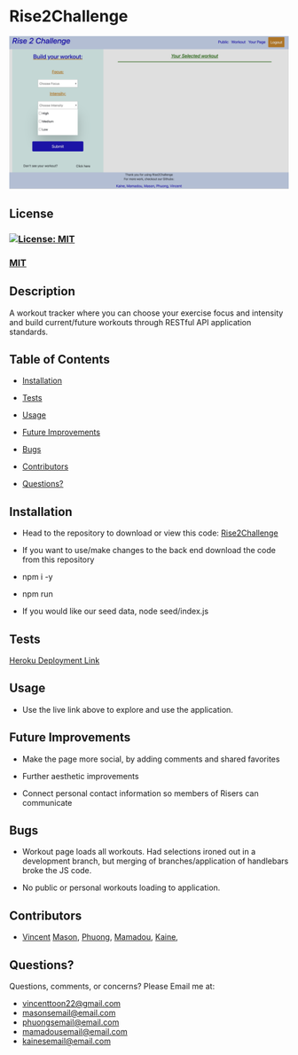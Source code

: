 # Rise2Challenge

![Workout Page for Read Me](./assets/images/workout-page.jpg)

## License
### [![License: MIT](https://img.shields.io/badge/License-MIT-yellow.svg)](https://opensource.org/licenses/MIT)
### [MIT](https://opensource.org/licenses/MIT)

## Description

A workout tracker where you can choose your exercise focus and intensity and build current/future workouts through RESTful API application standards.


## Table of Contents

* [Installation](#installation)

* [Tests](#tests)

* [Usage](#usage)  

* [Future Improvements](#future-improvements)

* [Bugs](#bugs)

* [Contributors](#contributors)

* [Questions?](#questions)

## Installation

* Head to the repository to download or view this code: [Rise2Challenge](https://github.com/JayWhiteBuffalo)

*  If you want to use/make changes to the back end download the code from this repository 

* npm i -y 

* npm run 

* If you would like our seed data, node seed/index.js

## Tests

[Heroku Deployment Link](https://thawing-atoll-91539.herokuapp.com/)

## Usage

* Use the live link above to explore and use the application.

## Future Improvements

* Make the page more social, by adding comments and shared favorites

* Further aesthetic improvements

* Connect personal contact information so members of Risers can communicate

## Bugs

* Workout page loads all workouts. Had selections ironed out in a development branch, but merging of branches/application of handlebars broke the JS code.

* No public or personal workouts loading to application.

## Contributors

* [Vincent](https://github.com/Vincenttoon) [Mason](https://github.com/JayWhiteBuffalo), [Phuong](https://github.com/PhuongHoang68), [Mamadou](https://github.com/mamadou1991), [Kaine](https://github.com/kainew5843), 

## Questions?

Questions, comments, or concerns? Please Email me at:
* vincenttoon22@gmail.com
* masonsemail@email.com
* phuongsemail@email.com
* mamadousemail@email.com
* kainesemail@email.com